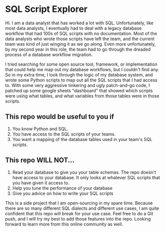 # SQL Script Explorer

Hi. I am a data analyst that has worked a lot with SQL. Unfortunately, like most data analysts, I eventually had to deal with a legacy database workflow that had 100s of SQL scripts with no documentation. Most of the data analysts who wrote those scripts have left the team, and the current team was kind of just winging it as we go along. Even more unfortunately, by my second year in this role, the team had to go through the dreaded process of a database workflow migration.

I tried searching for some open source tool, framework, or implementation that could help me map out my database workflows, but I couldn't find any. So in my extra time, I look through the logic of my database system, and wrote some Python scripts to map out all the SQL scripts that I had access to. With some very aggressive tinkering and ugly patch-and-go code, I patched up some google sheets "dashboard" that showed which scripts were using what tables, and what variables from those tables were in those scripts. 

## This repo would be useful to you if
1. You know Python and SQL.
2. You have access to the SQL scripts of your teams.
3. You want a mapping of the database tables used in your team's SQL scripts. 

## This repo WILL NOT...
1. Read your database to give you your table schemas. The repo doesn't have access to your database. It only looks at whatever SQL scripts that you have given it access to. 
2. Help you tune the performance of your database
3. Give you advice on how to write your SQL scripts

This is a side project that I am open-sourcing in my spare time. Because there are so many different SQL dialects and different use cases, I am quite confident that this repo will break for your use case. Feel free to do a Git push, and I will try my best to add those features into the repo. Looking forward to learn more from this online community as well.